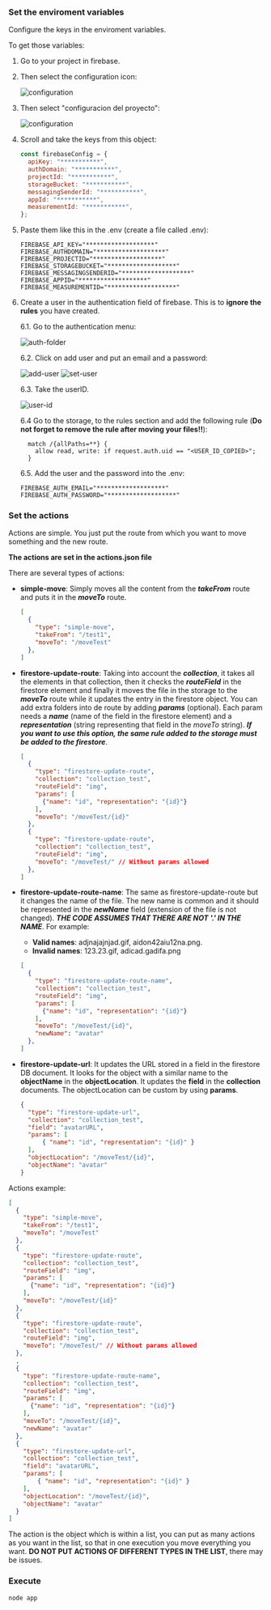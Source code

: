 ### Set the enviroment variables

Configure the keys in the enviroment variables.

To get those variables:

1. Go to your project in firebase.

2. Then select the configuration icon:

    ![configuration](img/conf.png)

3. Then select "configuracion del proyecto":

    ![configuration](img/conf-proy.png)

4. Scroll and take the keys from this object:

    ```js
    const firebaseConfig = {
      apiKey: "***********",
      authDomain: "***********",
      projectId: "***********",
      storageBucket: "***********",
      messagingSenderId: "***********",
      appId: "***********",
      measurementId: "***********",
    };
    ```

5. Paste them like this in the .env (create a file called .env):

    ```env
    FIREBASE_API_KEY="*******************"
    FIREBASE_AUTHDOMAIN="*******************"
    FIREBASE_PROJECTID="*******************"
    FIREBASE_STORAGEBUCKET="*******************"
    FIREBASE_MESSAGINGSENDERID="*******************"
    FIREBASE_APPID="*******************"
    FIREBASE_MEASUREMENTID="*******************"
    ```

6. Create a user in the authentication field of firebase. This is to **ignore the rules** you have created.

    6.1. Go to the authentication menu:
  
    ![auth-folder](img/auth.png)

    6.2. Click on add user and put an email and a password:
    
    ![add-user](img/add-user.png)
    ![set-user](img/set-user.png)

    6.3. Take the userID.

    ![user-id](img/user-id.png)

    6.4 Go to the storage, to the rules section and add the following rule (**Do not forget to remove the rule after moving your files!!**):
    ```
      match /{allPaths=**} {
        allow read, write: if request.auth.uid == "<USER_ID_COPIED>";
      }
    ```

    6.5. Add the user and the password into the .env:
    ```env
    FIREBASE_AUTH_EMAIL="*******************"
    FIREBASE_AUTH_PASSWORD="*******************"
    ```


### Set the actions

Actions are simple. You just put the route from which you want to move something and the new route.

**The actions are set in the actions.json file**

There are several types of actions:
* **simple-move**: Simply moves all the content from the ***takeFrom*** route and puts it in the ***moveTo*** route.
  ```json
  [
    {
      "type": "simple-move",
      "takeFrom": "/test1",
      "moveTo": "/moveTest"
    },
  ]
  ```

* **firestore-update-route**: Taking into account the ***collection***, it takes all the elements in that collection, then it checks the ***routeField*** in the firestore element and finally it moves the file in the storage to the ***moveTo*** route while it updates the entry in the firestore object. You can add extra folders into de route by adding ***params*** (optional). Each param needs a ***name*** (name of the field in the firestore element) and a ***representation*** (string representing that field in the *moveTo* string). ***If you want to use this option, the same rule added to the storage must be added to the firestore***.
  ```json
  [
    {
      "type": "firestore-update-route",
      "collection": "collection_test",
      "routeField": "img",
      "params": [
        {"name": "id", "representation": "{id}"}
      ],
      "moveTo": "/moveTest/{id}"
    },
    {
      "type": "firestore-update-route",
      "collection": "collection_test",
      "routeField": "img",
      "moveTo": "/moveTest/" // Without params allowed
    },
  ]
  ```
* **firestore-update-route-name**: The same as firestore-update-route but it changes the name of the file. The new name is common and it should be represented in the ***newName*** field (extension of the file is not changed). ***THE CODE ASSUMES THAT THERE ARE NOT '.' IN THE NAME***.
  For example:
    * **Valid names**: adjnajajnjad.gif, aidon42aiu12na.png.
    * **Invalid names**: 123.23.gif, adicad.gadifa.png
  ```json
  [
    {
      "type": "firestore-update-route-name",
      "collection": "collection_test",
      "routeField": "img",
      "params": [
        {"name": "id", "representation": "{id}"}
      ],
      "moveTo": "/moveTest/{id}",
      "newName": "avatar"
    },
  ]
  ```
* **firestore-update-url**: It updates the URL stored in a field in the firestore DB document. It looks for the object with a similar name to the **objectName** in the **objectLocation**. It updates the **field** in the **collection** documents. The objectLocation can be custom by using **params**. 
  ```json
  {
    "type": "firestore-update-url",
    "collection": "collection_test",
    "field": "avatarURL",
    "params": [
        { "name": "id", "representation": "{id}" }
    ],
    "objectLocation": "/moveTest/{id}",
    "objectName": "avatar"
  }
  ```


Actions example:

```json
[
  {
    "type": "simple-move",
    "takeFrom": "/test1",
    "moveTo": "/moveTest"
  },
  {
    "type": "firestore-update-route",
    "collection": "collection_test",
    "routeField": "img",
    "params": [
      {"name": "id", "representation": "{id}"}
    ],
    "moveTo": "/moveTest/{id}"
  },
  {
    "type": "firestore-update-route",
    "collection": "collection_test",
    "routeField": "img",
    "moveTo": "/moveTest/" // Without params allowed
  },
  ,
  {
    "type": "firestore-update-route-name",
    "collection": "collection_test",
    "routeField": "img",
    "params": [
      {"name": "id", "representation": "{id}"}
    ],
    "moveTo": "/moveTest/{id}",
    "newName": "avatar"
  },
  {
    "type": "firestore-update-url",
    "collection": "collection_test",
    "field": "avatarURL",
    "params": [
        { "name": "id", "representation": "{id}" }
    ],
    "objectLocation": "/moveTest/{id}",
    "objectName": "avatar"
  }
]
```

The action is the object which is within a list, you can put as many actions as you want in the list, so that in one execution you move everything you want. **DO NOT PUT ACTIONS OF DIFFERENT TYPES IN THE LIST**, there may be issues.

### Execute

```
node app
```
